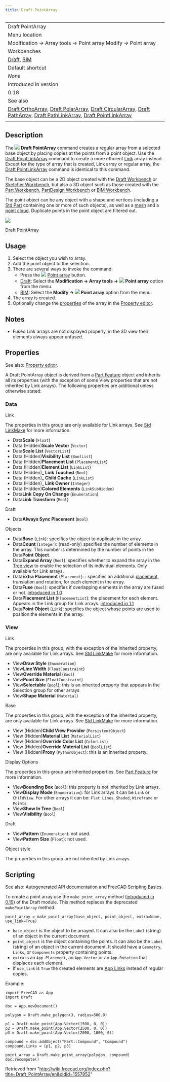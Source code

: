 ```yaml
---
title: Draft PointArray
---
```


|                                                                                                                                                                                                                                                                                                                                                                                       |
| ------------------------------------------------------------------------------------------------------------------------------------------------------------------------------------------------------------------------------------------------------------------------------------------------------------------------------------------------------------------------------------- |
| Draft PointArray                                                                                                                                                                                                                                                                                                                                                                      |
| Menu location                                                                                                                                                                                                                                                                                                                                                                         |
| Modification → Array tools → Point array Modify → Point array                                                                                                                                                                                                                                                                                                                         |
| Workbenches                                                                                                                                                                                                                                                                                                                                                                           |
| [Draft](/Draft_Workbench "Draft Workbench"), [BIM](/BIM_Workbench "BIM Workbench")                                                                                                                                                                                                                                                                                                    |
| Default shortcut                                                                                                                                                                                                                                                                                                                                                                      |
| _None_                                                                                                                                                                                                                                                                                                                                                                                |
| Introduced in version                                                                                                                                                                                                                                                                                                                                                                 |
| 0.18                                                                                                                                                                                                                                                                                                                                                                                  |
| See also                                                                                                                                                                                                                                                                                                                                                                              |
| [Draft OrthoArray](/Draft_OrthoArray "Draft OrthoArray"), [Draft PolarArray](/Draft_PolarArray "Draft PolarArray"), [Draft CircularArray](/Draft_CircularArray "Draft CircularArray"), [Draft PathArray](/Draft_PathArray "Draft PathArray"), [Draft PathLinkArray](/Draft_PathLinkArray "Draft PathLinkArray"), [Draft PointLinkArray](/Draft_PointLinkArray "Draft PointLinkArray") |
|                                                                                                                                                                                                                                                                                                                                                                                       |

## Description

The ![](/images/Draft_PointArray.svg) **Draft PointArray** command creates a regular array from a selected base object by placing copies at the points from a point object. Use the [Draft PointLinkArray](/Draft_PointLinkArray "Draft PointLinkArray") command to create a more efficient [Link](/App_Link "App Link") array instead. Except for the type of array that is created, Link array or regular array, the [Draft PointLinkArray](/Draft_PointLinkArray "Draft PointLinkArray") command is identical to this command.

The base object can be a 2D object created with the [Draft Workbench](/Draft_Workbench "Draft Workbench") or [Sketcher Workbench](/Sketcher_Workbench "Sketcher Workbench"), but also a 3D object such as those created with the [Part Workbench](/Part_Workbench "Part Workbench"), [PartDesign Workbench](/PartDesign_Workbench "PartDesign Workbench") or [BIM Workbench](/BIM_Workbench "BIM Workbench").

The point object can be any object with a shape and vertices (including a [Std Part](/Std_Part "Std Part") containing one or more of such objects), as well as a [mesh](/Mesh_Workbench "Mesh Workbench") and a [point cloud](/Points_Workbench "Points Workbench"). Duplicate points in the point object are filtered out.

![](/images/Draft_PointArray_Example.png)

Draft PointArray

## Usage

1. Select the object you wish to array.
2. Add the point object to the selection.
3. There are several ways to invoke the command:
   - Press the ![](/images/Draft_PointArray.svg) [Point array](/Draft_PointArray "Draft PointArray") button.
   - [Draft](/Draft_Workbench "Draft Workbench"): Select the **Modification → Array tools → ![](/images/Draft_PointArray.svg) Point array** option from the menu.
   - [BIM](/BIM_Workbench "BIM Workbench"): Select the **Modify → ![](/images/Draft_PointArray.svg) Point array** option from the menu.
4. The array is created.
5. Optionally change the [properties](#Properties) of the array in the [Property editor](/Property_editor "Property editor").

## Notes

- Fused Link arrays are not displayed properly, in the 3D view their elements always appear unfused.

## Properties

See also: [Property editor](/Property_editor "Property editor").

A Draft PointArray object is derived from a [Part Feature](/Part_Feature "Part Feature") object and inherits all its properties (with the exception of some View properties that are not inherited by Link arrays). The following properties are additional unless otherwise stated:

### Data

Link

The properties in this group are only available for Link arrays. See [Std LinkMake](/Std_LinkMake#Properties "Std LinkMake") for more information.

- Data**Scale** (`Float`)
- Data (Hidden)**Scale Vector** (`Vector`)
- Data**Scale List** (`VectorList`)
- Data (Hidden)**Visibility List** (`BoolList`)
- Data (Hidden)**Placement List** (`PlacementList`)
- Data (Hidden)**Element List** (`LinkList`)
- Data (Hidden)**\_ Link Touched** (`Bool`)
- Data (Hidden)**\_ Child Cache** (`LinkList`)
- Data (Hidden)**\_ Link Owner** (`Integer`)
- Data (Hidden)**Colored Elements** (`LinkSubHidden`)
- Data**Link Copy On Change** (`Enumeration`)
- Data**Link Transform** (`Bool`)

Draft

- Data**Always Sync Placement** (`Bool`)

Objects

- Data**Base** (`Link`): specifies the object to duplicate in the array.
- Data**Count** (`Integer`): (read-only) specifies the number of elements in the array. This number is determined by the number of points in the Data**Point Object**.
- Data**Expand Array** (`Bool`): specifies whether to expand the array in the [Tree view](/Tree_view "Tree view") to enable the selection of its individual elements. Only available for Link arrays.
- Data**Extra Placement** (`Placement`): : specifies an additional [placement](/Placement "Placement"), translation and rotation, for each element in the array.
- Data**Fuse** (`Bool`): specifies if overlapping elements in the array are fused or not. [introduced in 1.0](/Release_notes_1.0 "Release notes 1.0")
- Data**Placement List** (`PlacementList`): the placement for each element. Appears in the Link group for Link arrays. [introduced in 1.1](/Release_notes_1.1 "Release notes 1.1")
- Data**Point Object** (`Link`): specifies the object whose points are used to position the elements in the array.

### View

Link

The properties in this group, with the exception of the inherited property, are only available for Link arrays. See [Std LinkMake](/Std_LinkMake#Properties "Std LinkMake") for more information.

- View**Draw Style** (`Enumeration`)
- View**Line Width** (`FloatConstraint`)
- View**Override Material** (`Bool`)
- View**Point Size** (`FloatConstraint`)
- View**Selectable** (`Bool`): this is an inherited property that appears in the Selection group for other arrays
- View**Shape Material** (`Material`)

Base

The properties in this group, with the exception of the inherited property, are only available for Link arrays. See [Std LinkMake](/Std_LinkMake#Properties "Std LinkMake") for more information.

- View (Hidden)**Child View Provider** (`PersistentObject`)
- View (Hidden)**Material List** (`MaterialList`)
- View (Hidden)**Override Color List** (`ColorList`)
- View (Hidden)**Override Material List** (`BoolList`)
- View (Hidden)**Proxy** (`PythonObject`): this is an inherited property.

Display Options

The properties in this group are inherited properties. See [Part Feature](/Part_Feature#Properties "Part Feature") for more information.

- View**Bounding Box** (`Bool`): this property is not inherited by Link arrays.
- View**Display Mode** (`Enumeration`): for Link arrays it can be `Link` or `ChildView`. For other arrays it can be: `Flat Lines`, `Shaded`, `Wireframe` or `Points`
- View**Show In Tree** (`Bool`)
- View**Visibility** (`Bool`)

Draft

- View**Pattern** (`Enumeration`): not used.
- View**Pattern Size** (`Float`): not used.

Object style

The properties in this group are not inherited by Link arrays.

## Scripting

See also: [Autogenerated API documentation](https://freecad.github.io/SourceDoc/) and [FreeCAD Scripting Basics](/FreeCAD_Scripting_Basics "FreeCAD Scripting Basics").

To create a point array use the `make_point_array` method ([introduced in 0.19](/Release_notes_0.19 "Release notes 0.19")) of the Draft module. This method replaces the deprecated `makePointArray` method.

```
point_array = make_point_array(base_object, point_object, extra=None, use_link=True)

```

- `base_object` is the object to be arrayed. It can also be the `Label` (string) of an object in the current document.
- `point_object` is the object containing the points. It can also be the `Label` (string) of an object in the current document. It should have a `Geometry`, `Links`, or `Components` property containing points.
- `extra` is an `App.Placement`, an `App.Vector` or an `App.Rotation` that displaces each element.
- If `use_link` is `True` the created elements are [App Links](/App_Link "App Link") instead of regular copies.

Example:

```
import FreeCAD as App
import Draft

doc = App.newDocument()

polygon = Draft.make_polygon(3, radius=500.0)

p1 = Draft.make_point(App.Vector(1500, 0, 0))
p2 = Draft.make_point(App.Vector(2500, 0, 0))
p3 = Draft.make_point(App.Vector(2000, 1000, 0))

compound = doc.addObject("Part::Compound", "Compound")
compound.Links = [p1, p2, p3]

point_array = Draft.make_point_array(polygon, compound)
doc.recompute()

```

Retrieved from "<http://wiki.freecad.org/index.php?title=Draft_PointArray/en&oldid=1557852>"

